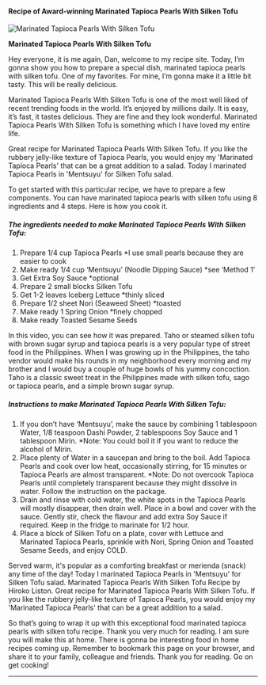             

#### Recipe of Award-winning Marinated Tapioca Pearls With Silken Tofu

![Marinated Tapioca Pearls With Silken Tofu](https://img-global.cpcdn.com/recipes/7e370db41ff5298a/751x532cq70/marinated-tapioca-pearls-with-silken-tofu-recipe-main-photo.jpg)

**Marinated Tapioca Pearls With Silken Tofu**

Hey everyone, it is me again, Dan, welcome to my recipe site. Today, I’m gonna show you how to prepare a special dish, marinated tapioca pearls with silken tofu. One of my favorites. For mine, I’m gonna make it a little bit tasty. This will be really delicious.

Marinated Tapioca Pearls With Silken Tofu is one of the most well liked of recent trending foods in the world. It’s enjoyed by millions daily. It is easy, it’s fast, it tastes delicious. They are fine and they look wonderful. Marinated Tapioca Pearls With Silken Tofu is something which I have loved my entire life.

Great recipe for Marinated Tapioca Pearls With Silken Tofu. If you like the rubbery jelly-like texture of Tapioca Pearls, you would enjoy my 'Marinated Tapioca Pearls' that can be a great addition to a salad. Today I marinated Tapioca Pearls in 'Mentsuyu' for Silken Tofu salad.

To get started with this particular recipe, we have to prepare a few components. You can have marinated tapioca pearls with silken tofu using 8 ingredients and 4 steps. Here is how you cook it.

##### The ingredients needed to make Marinated Tapioca Pearls With Silken Tofu:

1.  Prepare 1/4 cup Tapioca Pearls \*I use small pearls because they are easier to cook
2.  Make ready 1/4 cup ‘Mentsuyu’ (Noodle Dipping Sauce) \*see ‘Method 1’
3.  Get Extra Soy Sauce \*optional
4.  Prepare 2 small blocks Silken Tofu
5.  Get 1-2 leaves Iceberg Lettuce \*thinly sliced
6.  Prepare 1/2 sheet Nori (Seaweed Sheet) \*toasted
7.  Make ready 1 Spring Onion \*finely chopped
8.  Make ready Toasted Sesame Seeds

In this video, you can see how it was prepared. Taho or steamed silken tofu with brown sugar syrup and tapioca pearls is a very popular type of street food in the Philippines. When I was growing up in the Philippines, the taho vendor would make his rounds in my neighborhood every morning and my brother and I would buy a couple of huge bowls of his yummy concoction. Taho is a classic sweet treat in the Philippines made with silken tofu, sago or tapioca pearls, and a simple brown sugar syrup.

##### Instructions to make Marinated Tapioca Pearls With Silken Tofu:

1.  If you don’t have ‘Mentsuyu’, make the sauce by combining 1 tablespoon Water, 1/8 teaspoon Dashi Powder, 2 tablespoons Soy Sauce and 1 tablespoon Mirin. \*Note: You could boil it if you want to reduce the alcohol of Mirin.
2.  Place plenty of Water in a saucepan and bring to the boil. Add Tapioca Pearls and cook over low heat, occasionally stirring, for 15 minutes or Tapioca Pearls are almost transparent. \*Note: Do not overcook Tapioca Pearls until completely transparent because they might dissolve in water. Follow the instruction on the package.
3.  Drain and rinse with cold water, the white spots in the Tapioca Pearls will mostly disappear, then drain well. Place in a bowl and cover with the sauce. Gently stir, check the flavour and add extra Soy Sauce if required. Keep in the fridge to marinate for 1/2 hour.
4.  Place a block of Silken Tofu on a plate, cover with Lettuce and Marinated Tapioca Pearls, sprinkle with Nori, Spring Onion and Toasted Sesame Seeds, and enjoy COLD.

Served warm, it's popular as a comforting breakfast or merienda (snack) any time of the day! Today I marinated Tapioca Pearls in 'Mentsuyu' for Silken Tofu salad. Marinated Tapioca Pearls With Silken Tofu Recipe by Hiroko Liston. Great recipe for Marinated Tapioca Pearls With Silken Tofu. If you like the rubbery jelly-like texture of Tapioca Pearls, you would enjoy my 'Marinated Tapioca Pearls' that can be a great addition to a salad.

So that’s going to wrap it up with this exceptional food marinated tapioca pearls with silken tofu recipe. Thank you very much for reading. I am sure you will make this at home. There is gonna be interesting food in home recipes coming up. Remember to bookmark this page on your browser, and share it to your family, colleague and friends. Thank you for reading. Go on get cooking!

* * *